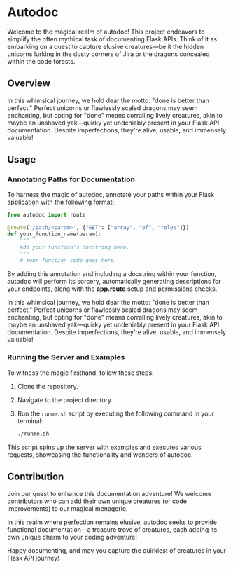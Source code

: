 # Autodoc

Welcome to the magical realm of autodoc! This project endeavors to simplify the often mythical task of documenting Flask APIs. Think of it as embarking on a quest to capture elusive creatures—be it the hidden unicorns lurking in the dusty corners of Jira or the dragons concealed within the code forests.

## Overview

In this whimsical journey, we hold dear the motto: "done is better than perfect." Perfect unicorns or flawlessly scaled dragons may seem enchanting, but opting for "done" means corralling lively creatures, akin to maybe an unshaved yak—quirky yet undeniably present in your Flask API documentation. Despite imperfections, they're alive, usable, and immensely valuable!

## Usage

### Annotating Paths for Documentation

To harness the magic of autodoc, annotate your paths within your Flask application with the following format:

```python
from autodoc import route

@route('/path/<param>', {"GET": ["array", "of", "roles"]})
def your_function_name(param):
    """
    Add your function's docstring here.
    """
    # Your function code goes here
```

By adding this annotation and including a docstring within your function, autodoc will perform its sorcery, automatically generating descriptions for your endpoints, along with the **app.route** setup and permissions checks.

In this whimsical journey, we hold dear the motto: "done is better than perfect." Perfect unicorns or flawlessly scaled dragons may seem enchanting, but opting for "done" means corralling lively creatures, akin to maybe an unshaved yak—quirky yet undeniably present in your Flask API documentation. Despite imperfections, they're alive, usable, and immensely valuable!

### Running the Server and Examples

To witness the magic firsthand, follow these steps:

1. Clone the repository.
2. Navigate to the project directory.
3. Run the `runme.sh` script by executing the following command in your terminal:

    ```bash
    ./runme.sh
    ```

This script spins up the server with examples and executes various requests, showcasing the functionality and wonders of autodoc.

## Contribution

Join our quest to enhance this documentation adventure! We welcome contributors who can add their own unique creatures (or code improvements) to our magical menagerie.

In this realm where perfection remains elusive, autodoc seeks to provide functional documentation—a treasure trove of creatures, each adding its own unique charm to your coding adventure!

Happy documenting, and may you capture the quirkiest of creatures in your Flask API journey!
